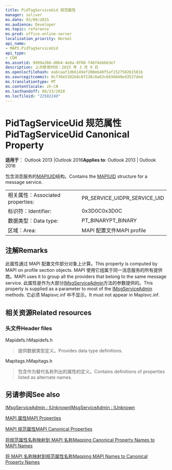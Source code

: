 ```yaml
---
title: PidTagServiceUid 规范属性
manager: soliver
ms.date: 03/09/2015
ms.audience: Developer
ms.topic: reference
ms.prod: office-online-server
localization_priority: Normal
api_name:
- MAPI.PidTagServiceUid
api_type:
- COM
ms.assetid: 9d99a3b6-d0b4-4e8a-8f08-f46fdeb6b3e7
description: 上次修改时间：2015 年 3 月 9 日
ms.openlocfilehash: eabcaaf1db6149ef200e640f5af152758261581b
ms.sourcegitcommit: 0cf39e5382b8c6f236c8a63c6036849ed3527ded
ms.translationtype: MT
ms.contentlocale: zh-CN
ms.lasthandoff: 08/23/2018
ms.locfileid: "22582249"
---
```

# <a name="pidtagserviceuid-canonical-property"></a><span data-ttu-id="1dc72-103">PidTagServiceUid 规范属性</span><span class="sxs-lookup"><span data-stu-id="1dc72-103">PidTagServiceUid Canonical Property</span></span>

  
  
<span data-ttu-id="1dc72-104">**适用于**： Outlook 2013 |Outlook 2016</span><span class="sxs-lookup"><span data-stu-id="1dc72-104">**Applies to**: Outlook 2013 | Outlook 2016</span></span> 
  
<span data-ttu-id="1dc72-105">包含消息服务的[MAPIUID](mapiuid.md)结构。</span><span class="sxs-lookup"><span data-stu-id="1dc72-105">Contains the [MAPIUID](mapiuid.md) structure for a message service.</span></span> 
  
|||
|:-----|:-----|
|<span data-ttu-id="1dc72-106">相关属性：</span><span class="sxs-lookup"><span data-stu-id="1dc72-106">Associated properties:</span></span>  <br/> |<span data-ttu-id="1dc72-107">PR_SERVICE_UID</span><span class="sxs-lookup"><span data-stu-id="1dc72-107">PR_SERVICE_UID</span></span>  <br/> |
|<span data-ttu-id="1dc72-108">标识符：</span><span class="sxs-lookup"><span data-stu-id="1dc72-108">Identifier:</span></span>  <br/> |<span data-ttu-id="1dc72-109">0x3D0C</span><span class="sxs-lookup"><span data-stu-id="1dc72-109">0x3D0C</span></span>  <br/> |
|<span data-ttu-id="1dc72-110">数据类型：</span><span class="sxs-lookup"><span data-stu-id="1dc72-110">Data type:</span></span>  <br/> |<span data-ttu-id="1dc72-111">PT_BINARY</span><span class="sxs-lookup"><span data-stu-id="1dc72-111">PT_BINARY</span></span>  <br/> |
|<span data-ttu-id="1dc72-112">区域：</span><span class="sxs-lookup"><span data-stu-id="1dc72-112">Area:</span></span>  <br/> |<span data-ttu-id="1dc72-113">MAPI 配置文件</span><span class="sxs-lookup"><span data-stu-id="1dc72-113">MAPI profile</span></span>  <br/> |
   
## <a name="remarks"></a><span data-ttu-id="1dc72-114">注解</span><span class="sxs-lookup"><span data-stu-id="1dc72-114">Remarks</span></span>

<span data-ttu-id="1dc72-115">此属性通过 MAPI 配置文件部分对象上计算。</span><span class="sxs-lookup"><span data-stu-id="1dc72-115">This property is computed by MAPI on profile section objects.</span></span> <span data-ttu-id="1dc72-116">MAPI 使用它组属于同一消息服务的所有提供商。</span><span class="sxs-lookup"><span data-stu-id="1dc72-116">MAPI uses it to group all the providers that belong to the same message service.</span></span> <span data-ttu-id="1dc72-117">此属性是作为大部分[IMsgServiceAdmin](imsgserviceadminiunknown.md)方法的参数提供的。</span><span class="sxs-lookup"><span data-stu-id="1dc72-117">This property is supplied as a parameter to most of the [IMsgServiceAdmin](imsgserviceadminiunknown.md) methods.</span></span> <span data-ttu-id="1dc72-118">它必须 Mapisvc.inf 中不显示。</span><span class="sxs-lookup"><span data-stu-id="1dc72-118">It must not appear in Mapisvc.inf.</span></span> 
  
## <a name="related-resources"></a><span data-ttu-id="1dc72-119">相关资源</span><span class="sxs-lookup"><span data-stu-id="1dc72-119">Related resources</span></span>

### <a name="header-files"></a><span data-ttu-id="1dc72-120">头文件</span><span class="sxs-lookup"><span data-stu-id="1dc72-120">Header files</span></span>

<span data-ttu-id="1dc72-121">Mapidefs.h</span><span class="sxs-lookup"><span data-stu-id="1dc72-121">Mapidefs.h</span></span>
  
> <span data-ttu-id="1dc72-122">提供数据类型定义。</span><span class="sxs-lookup"><span data-stu-id="1dc72-122">Provides data type definitions.</span></span>
    
<span data-ttu-id="1dc72-123">Mapitags.h</span><span class="sxs-lookup"><span data-stu-id="1dc72-123">Mapitags.h</span></span>
  
> <span data-ttu-id="1dc72-124">包含作为替代名称列出的属性的定义。</span><span class="sxs-lookup"><span data-stu-id="1dc72-124">Contains definitions of properties listed as alternate names.</span></span>
    
## <a name="see-also"></a><span data-ttu-id="1dc72-125">另请参阅</span><span class="sxs-lookup"><span data-stu-id="1dc72-125">See also</span></span>



[<span data-ttu-id="1dc72-126">IMsgServiceAdmin : IUnknown</span><span class="sxs-lookup"><span data-stu-id="1dc72-126">IMsgServiceAdmin : IUnknown</span></span>](imsgserviceadminiunknown.md)


[<span data-ttu-id="1dc72-127">MAPI 属性</span><span class="sxs-lookup"><span data-stu-id="1dc72-127">MAPI Properties</span></span>](mapi-properties.md)
  
[<span data-ttu-id="1dc72-128">MAPI 规范属性</span><span class="sxs-lookup"><span data-stu-id="1dc72-128">MAPI Canonical Properties</span></span>](mapi-canonical-properties.md)
  
[<span data-ttu-id="1dc72-129">将规范属性名称映射到 MAPI 名称</span><span class="sxs-lookup"><span data-stu-id="1dc72-129">Mapping Canonical Property Names to MAPI Names</span></span>](mapping-canonical-property-names-to-mapi-names.md)
  
[<span data-ttu-id="1dc72-130">将 MAPI 名称映射到规范属性名称</span><span class="sxs-lookup"><span data-stu-id="1dc72-130">Mapping MAPI Names to Canonical Property Names</span></span>](mapping-mapi-names-to-canonical-property-names.md)

